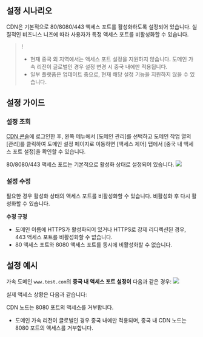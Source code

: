 
## 설정 시나리오

CDN은 기본적으로 80/8080/443 액세스 포트를 활성화하도록 설정되어 있습니다. 실질적인 비즈니스 니즈에 따라 사용자가 특정 액세스 포트를 비활성화할 수 있습니다.

>! 
>- 현재 중국 외 지역에서는 액세스 포트 설정을 지원하지 않습니다. 도메인 가속 리전이 글로벌인 경우 설정 변경 시 중국 내에만 적용됩니다.
>- 일부 플랫폼은 업데이트 중으로, 현재 해당 설정 기능을 지원하지 않을 수 있습니다.

## 설정 가이드

### 설정 조회

[CDN 콘솔](https://console.cloud.tencent.com/cdn)에 로그인한 후, 왼쪽 메뉴에서 [도메인 관리]를 선택하고 도메인 작업 열의 [관리]를 클릭하여 도메인 설정 페이지로 이동하면 [액세스 제어] 탭에서 [중국 내 액세스 포트 설정]을 확인할 수 있습니다.

80/8080/443 액세스 포트는 기본적으로 활성화 상태로 설정되어 있습니다.
![](https://main.qcloudimg.com/raw/a9f3930bb87a720acd8a09fb07f333d2.png)

### 설정 수정

필요한 경우 활성화 상태의 액세스 포트를 비활성화할 수 있습니다. 비활성화 후 다시 활성화할 수 있습니다.

**수정 규정**

- 도메인 이름에 HTTPS가 활성화되어 있거나 HTTPS로 강제 리디렉션된 경우, 443 액세스 포트를 비활성화할 수 없습니다.
- 80 액세스 포트와 8080 액세스 포트를 동시에 비활성화할 수 없습니다.



## 설정 예시

가속 도메인 `www.test.com`의 **중국 내 액세스 포트 설정이** 다음과 같은 경우:
![](https://main.qcloudimg.com/raw/a420e4f25d322855ee04b41c408ea9ab.png)

실제 액세스 상황은 다음과 같습니다:

CDN 노드는 8080 포트의 액세스를 거부합니다.
- 도메인 가속 리전이 글로벌인 경우 중국 내에만 적용되며, 중국 내 CDN 노드는 8080 포트의 액세스를 거부합니다.

